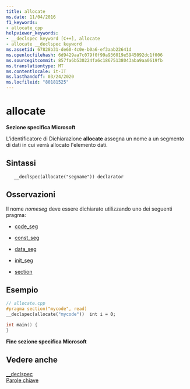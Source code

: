 ```yaml
---
title: allocate
ms.date: 11/04/2016
f1_keywords:
- allocate_cpp
helpviewer_keywords:
- __declspec keyword [C++], allocate
- allocate __declspec keyword
ms.assetid: 67828b31-de60-4c0e-b0a6-ef3aab22641d
ms.openlocfilehash: 6d9429aa7c079f0f99a936019e5945092dc1f006
ms.sourcegitcommit: 857fa6b530224fa6c18675138043aba9aa0619fb
ms.translationtype: MT
ms.contentlocale: it-IT
ms.lasthandoff: 03/24/2020
ms.locfileid: "80181525"
---
```

# <a name="allocate"></a>allocate

**Sezione specifica Microsoft**

L'identificatore di Dichiarazione **allocate** assegna un nome a un segmento di dati in cui verrà allocato l'elemento dati.

## <a name="syntax"></a>Sintassi

```
   __declspec(allocate("segname")) declarator
```

## <a name="remarks"></a>Osservazioni

Il nome *nomeseg* deve essere dichiarato utilizzando uno dei seguenti pragma:

- [code_seg](../preprocessor/code-seg.md)

- [const_seg](../preprocessor/const-seg.md)

- [data_seg](../preprocessor/data-seg.md)

- [init_seg](../preprocessor/init-seg.md)

- [section](../preprocessor/section.md)

## <a name="example"></a>Esempio

```cpp
// allocate.cpp
#pragma section("mycode", read)
__declspec(allocate("mycode"))  int i = 0;

int main() {
}
```

**Fine sezione specifica Microsoft**

## <a name="see-also"></a>Vedere anche

[__declspec](../cpp/declspec.md)<br/>
[Parole chiave](../cpp/keywords-cpp.md)
